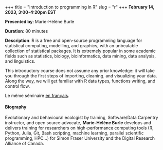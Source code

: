 +++
title = "Introduction to programming in R"
slug = "r"
+++
**February 14, 2023, 3:00-4:20pm EST**

**Presented by**: Marie-Hélène Burle

**Duration**: 80 minutes

**Description**: R is a free and open-source programming language for statistical computing, modelling, and
graphics, with an unbeatable collection of statistical packages. It is extremely popular in some academic
fields such as statistics, biology, bioinformatics, data mining, data analysis, and linguistics.

This introductory course does not assume any prior knowledge: it will take you through the first steps of
importing, cleaning, and visualizing your data. Along the way, we will get familiar with R data types,
functions writing, and control flow.

Le même séminaire [en français](/rfr).

#### Biography

Evolutionary and behavioural ecologist by training, Software/Data Carpentry instructor, and open source advocate, **Marie-Hélène Burle** develops and delivers training for researchers on high-performance computing tools (R, Python, Julia, Git, Bash scripting, machine learning, parallel scientific programming, HPC…) for Simon Fraser University and the Digital Research Alliance of Canada.

<!-- {{< vimeo 690948795 >}} -->
<!-- <br> -->

<!-- - [Watch this session on Vimeo](https://vimeo.com/690948795) -->
